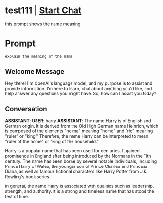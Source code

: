 

# test111 | [Start Chat](https://gptcall.net/chat.html?data=%7B%22contact%22%3A%7B%22id%22%3A%22bW6dIvwAoUw3pPb7pLVFk%22%2C%22flow%22%3Atrue%7D%7D)
this prompt shows the name meaning

# Prompt

```
explain the meaning of the name
```

## Welcome Message
Hey there! I'm OpenAI's language model, and my purpose is to assist and provide information. I’m here to learn, chat about anything you'd like, and help answer any questions you might have. So, how can I assist you today?

## Conversation

**ASSISTANT**: 
**USER**: harry
**ASSISTANT**: The name Harry is of English and German origin. It is derived from the Old High German name Heinrich, which is composed of the elements "heima" meaning "home" and "ric" meaning "ruler" or "king." Therefore, the name Harry can be interpreted to mean "ruler of the home" or "king of the household." 



Harry is a popular name that has been used for centuries. It gained prominence in England after being introduced by the Normans in the 11th century. The name has been borne by several notable individuals, including Prince Harry of Wales, the younger son of Prince Charles and Princess Diana, as well as famous fictional characters like Harry Potter from J.K. Rowling's book series.



In general, the name Harry is associated with qualities such as leadership, strength, and authority. It is a strong and timeless name that has stood the test of time.

